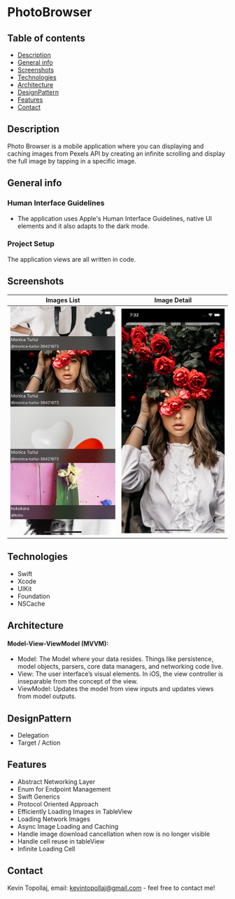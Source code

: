 # PhotoBrowser

## Table of contents
* [Description](#description)
* [General info](#general-info)
* [Screenshots](#screenshots)
* [Technologies](#technologies)
* [Architecture](#architecture)
* [DesignPattern](#designpattern)
* [Features](#features)
* [Contact](#contact)

## Description
Photo Browser is a mobile application where you can displaying and caching images from Pexels API by creating an infinite scrolling and display the full image by tapping in a specific image.

## General info

### Human Interface Guidelines
* The application uses Apple's Human Interface Guidelines, native UI elements and it also adapts to the dark mode.

### Project Setup
The application views are all written in code.


## Screenshots

Images List            |  Image Detail
:-------------------------:|:-------------------------:
![](./img/S1.png)  |  ![](./img/S2.png)


## Technologies
* Swift
* Xcode
* UIKit
* Foundation
* NSCache

## Architecture
#### Model-View-ViewModel (MVVM):
* Model: 
The Model where your data resides. Things like persistence, model objects, parsers, core data managers, and networking code live.
* View:
The user interface’s visual elements. In iOS, the view controller is inseparable from the concept of the view.
* ViewModel:
Updates the model from view inputs and updates views from model outputs.

## DesignPattern

* Delegation
* Target / Action

## Features

* Abstract Networking Layer
* Enum for Endpoint Management
* Swift Generics
* Protocol Oriented Approach
* Efficiently Loading Images in TableView
* Loading Network Images
* Async Image Loading and Caching
* Handle image download cancellation when row is no longer visible
* Handle cell reuse in tableView
* Infinite Loading Cell

## Contact
Kevin Topollaj, email: kevintopollaj@gmail.com - feel free to contact me!
